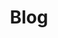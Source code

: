---
layout: page
title: Blog
#background_style: bg-info
background_image: url('assets/img/backgrounds/image-from-rawpixel-id-1199650-jpeg.jpg')
# Add a link to the the top menu
menus:
  header:
    title: Blog
    weight: 2

sections:
- type: blog.html
    #section_id: blog
    #background_style: bg-dark

  
---